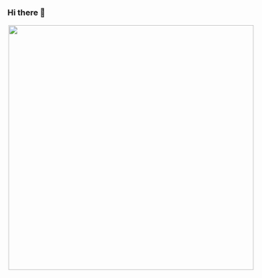 ### Hi there 👋

<div align="center">
  <img src="https://raw.githubusercontent.com/arsentieva/arsentieva/main/code.gif" width="500" height="500"/>
</div>


<!--
**awwnchal/awwnchal** is a ✨ _special_ ✨ repository because its `README.md` (this file) appears on your GitHub profile.

Here are some ideas to get you started:

- 🔭 I’m currently working on ...
- 🌱 I’m currently learning ...
- 👯 I’m looking to collaborate on ...
- 🤔 I’m looking for help with ...
- 💬 Ask me about ...
- 📫 How to reach me: ...
- 😄 Pronouns: ...
- ⚡ Fun fact: ...
-->
